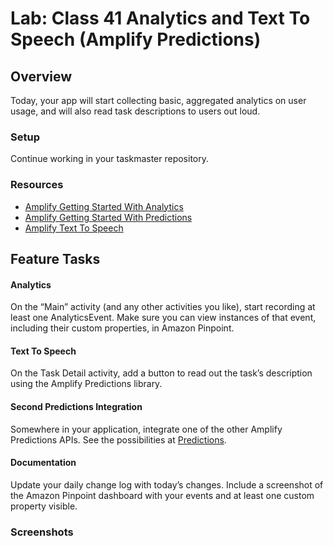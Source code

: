 # Lab: Class 41 Analytics and Text To Speech (Amplify Predictions)

## Overview
Today, your app will start collecting basic, aggregated analytics on user usage, and will also read task descriptions to users out loud.

### Setup
Continue working in your taskmaster repository.

### Resources
* [Amplify Getting Started With Analytics](https://docs.amplify.aws/lib/analytics/getting-started/q/platform/android/)
* [Amplify Getting Started With Predictions](https://docs.amplify.aws/lib/predictions/getting-started/q/platform/android/)
* [Amplify Text To Speech](https://docs.amplify.aws/lib/predictions/text-speech/q/platform/android/)

## Feature Tasks

#### Analytics
On the “Main” activity (and any other activities you like), start recording at least one AnalyticsEvent. Make sure you can view instances of that event, including their custom properties, in Amazon Pinpoint.

#### Text To Speech
On the Task Detail activity, add a button to read out the task’s description using the Amplify Predictions library.

#### Second Predictions Integration
Somewhere in your application, integrate one of the other Amplify Predictions APIs. 
See the possibilities at [Predictions](https://docs.amplify.aws/lib/predictions/getting-started/q/platform/android/#next-steps).

#### Documentation
Update your daily change log with today’s changes. Include a screenshot of the Amazon Pinpoint dashboard with your events and at least one custom property visible.

### Screenshots

[//]: # (<img src="screenshots/labXX/XX.png" alt="XX" width="200"/>)

[//]: # (<img src="screenshots/labXX/XX.png" alt="XX" width="200"/>)

